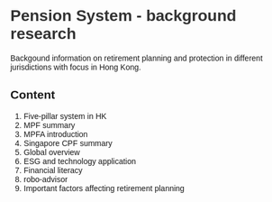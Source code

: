 <!DOCTYPE html>
<html>
<head>
  <title>Pension System - background research README</title>
  <style>
    /* CSS styles for your README */
    body {
      font-family: Arial, sans-serif;
    }
    h1 {
      color: #333;
    }
    /* Add more styles as needed */
  </style>
</head>
<body>
  <h1>Pension System - background research</h1>
  <p>Backgound information on retirement planning and protection in different jurisdictions with focus in Hong Kong.</p>
  <h2>Content</h2>
  <ol>
    <li>Five-pillar system in HK</li>
    <li>MPF summary</li>
    <li>MPFA introduction</li>
    <li>Singapore CPF summary</li>
    <li>Global overview</li>
    <li>ESG and technology application</li>
    <li>Financial literacy</li>
    <li>robo-advisor</li>
    <li>Important factors affecting retirement planning</li>
  </ol>
  
</body>
</html>
